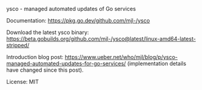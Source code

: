 ysco - managed automated updates of Go services

Documentation: https://pkg.go.dev/github.com/mjl-/ysco

Download the latest ysco binary: https://beta.gobuilds.org/github.com/mjl-/ysco@latest/linux-amd64-latest-stripped/

Introduction blog post: https://www.ueber.net/who/mjl/blog/p/ysco-managed-automated-updates-for-go-services/ (implementation details have changed since this post).

License: MIT
